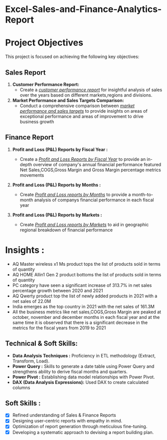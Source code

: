 # Excel-Sales-and-Finance-Analytics-Report
# Project Objectives

This project is focused on achieving the following key objectives:

## Sales Report

1. **Customer Performance Report:**
   - Create a _[customer performance report](https://github.com/GUDURUABHIRAM/Excel-Sales-and-Finance-Analytics-Report/blob/main/Customer%20Performance%20Report.pdf)_ for insightful analysis of sales over the years based on different markets,regions and divisions.
2. **Market Performance and Sales Targets Comparison:**
   - Conduct a comprehensive comparison between _[market performance and sales targets](https://github.com/GUDURUABHIRAM/Excel-Sales-and-Finance-Analytics-Report/blob/main/Market%20Performance%20Vs%20Target.pdf)_
 to provide insights on areas of exceptional performance and areas of improvement to drive business growth

## Finance Report

1. **Profit and Loss (P&L) Reports by Fiscal Year :**
   - Create a _[Profit and Loss Reports by Fiscal Year](https://github.com/GUDURUABHIRAM/Excel-Sales-and-Finance-Analytics-Report/blob/main/P%20%26%20L%20Statement%20By%20Fiscal%20Year.pdf)_ to provide an in-depth overview of company's annual financial performance featured Net Sales,COGS,Gross Margin and Gross Margin percentage metrics movements

2. **Profit and Loss (P&L) Reports by Months :**
   - Create _[Profit and Loss reports by Months](https://github.com/GUDURUABHIRAM/Excel-Sales-and-Finance-Analytics-Report/blob/main/P%20%26%20L%20Statement%20By%20Fiscal%20Month.pdf)_ to provide a month-to-month analysis of companys financial performance in each fiscal year

2. **Profit and Loss (P&L) Reports by Markets :**
   - Create _[Profit and Loss reports by Markets](https://github.com/GUDURUABHIRAM/Excel-Sales-and-Finance-Analytics-Report/blob/main/P%20%26%20L%20Statement%20By%20Markets.pdf)_
 to aid in geographic regional breakdown of financial performance
     
# Insights : 
   - AQ Master wireless x1 Ms product tops the list of products sold in terms of quantity
   - AQ HOME Allin1 Gen 2 product bottoms the list of products sold in terms of quantity
   - PC category have seen a significant increase of 313.7% in net sales percentage growth between 2020 and 2021
   - AQ Qwerty product top the list of newly added products in 2021 with a net sales of 22.0M
   - India emerges as the top country in 2021 with the net sales of 161.3M 
   - All the business metrics like net sales,COGS,Gross Margin are peaked at october, november and december months in each fiscal year and at the same time it is observed that there is a significant decrease in the metrics for the fiscal years from 2019 to 2021
     
## Technical & Soft Skills:
- **Data Analysis Techniques :**	Proficiency in ETL methodology (Extract, Transform, Load).
- **Power Query :** 	Skills to generate a date table using Power Query and strengthens ability to derive fiscal months and quarters.
- **Power Pivot :**	    Establishing data model relationships with Power Pivot.
- **DAX (Data Analysis Expressions):**     Used DAX to create calculated columns

## Soft Skills :
- [x]	Refined understanding of Sales & Finance Reports
- [x]	Designing user-centric reports with empathy in mind.
- [x]	Optimization of report generation through meticulous fine-tuning.
- [x]	Developing a systematic approach to devising a report building plan.
